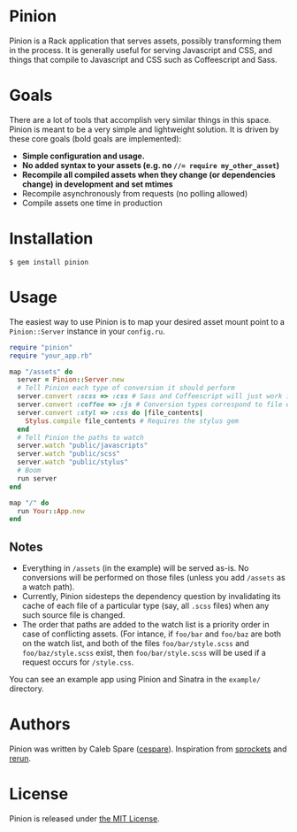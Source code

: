Pinion
======

Pinion is a Rack application that serves assets, possibly transforming them in the process. It is generally
useful for serving Javascript and CSS, and things that compile to Javascript and CSS such as Coffeescript and
Sass.

Goals
=====

There are a lot of tools that accomplish very similar things in this space. Pinion is meant to be a very
simple and lightweight solution. It is driven by these core goals (bold goals are implemented):

* **Simple configuration and usage.**
* **No added syntax to your assets (e.g. no `//= require my_other_asset`)**
* **Recompile all compiled assets when they change (or dependencies change) in development and set mtimes**
* Recompile asynchronously from requests (no polling allowed)
* Compile assets one time in production

Installation
============

    $ gem install pinion

Usage
=====

The easiest way to use Pinion is to map your desired asset mount point to a `Pinion::Server` instance in your
`config.ru`.

``` ruby
require "pinion"
require "your_app.rb"

map "/assets" do
  server = Pinion::Server.new
  # Tell Pinion each type of conversion it should perform
  server.convert :scss => :css # Sass and Coffeescript will just work if you have the gems installed
  server.convert :coffee => :js # Conversion types correspond to file extensions. .coffee -> .js
  server.convert :styl => :css do |file_contents|
    Stylus.compile file_contents # Requires the stylus gem
  end
  # Tell Pinion the paths to watch
  server.watch "public/javascripts"
  server.watch "public/scss"
  server.watch "public/stylus"
  # Boom
  run server
end

map "/" do
  run Your::App.new
end
```

Notes
-----

* Everything in `/assets` (in the example) will be served as-is. No conversions will be performed on those
  files (unless you add `/assets` as a watch path).
* Currently, Pinion sidesteps the dependency question by invalidating its cache of each file of a particular
  type (say, all `.scss` files) when any such source file is changed.
* The order that paths are added to the watch list is a priority order in case of conflicting assets. (For
  intance, if `foo/bar` and `foo/baz` are both on the watch list, and both of the files `foo/bar/style.scss`
  and `foo/baz/style.scss` exist, then `foo/bar/style.scss` will be used if a request occurs for `/style.css`.

You can see an example app using Pinion and Sinatra in the `example/` directory.

Authors
=======

Pinion was written by Caleb Spare ([cespare](https://github.com/cespare)). Inspiration from
[sprockets](https://github.com/sstephenson/sprockets) and [rerun](https://github.com/alexch/rerun).

License
=======

Pinion is released under [the MIT License](http://www.opensource.org/licenses/mit-license.php).
